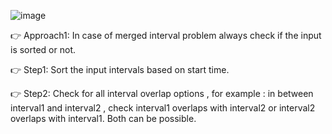 ![image](https://user-images.githubusercontent.com/33947539/152486363-17b9ed94-7c48-402c-9fa3-20505fdc59ce.png)

👉 Approach1: In case of merged interval problem always check if the input is sorted or not. 

👉 Step1: Sort the input intervals based on start time.

👉 Step2: Check for all interval overlap options , 
   for example : in between interval1 and interval2 , check interval1 overlaps with interval2 or interval2 overlaps with interval1.
   Both can be possible.
